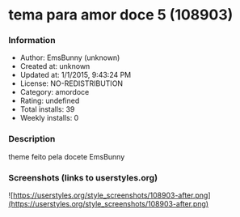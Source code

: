 # tema para amor doce 5 (108903)

### Information
- Author: EmsBunny (unknown)
- Created at: unknown
- Updated at: 1/1/2015, 9:43:24 PM
- License: NO-REDISTRIBUTION
- Category: amordoce
- Rating: undefined
- Total installs: 39
- Weekly installs: 0


### Description
theme feito pela docete EmsBunny


### Screenshots (links to userstyles.org)
![https://userstyles.org/style_screenshots/108903-after.png](https://userstyles.org/style_screenshots/108903-after.png)



